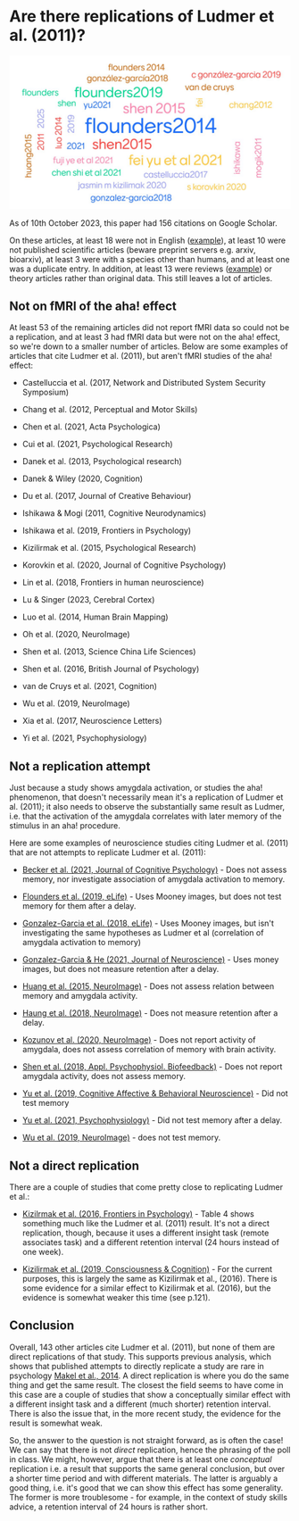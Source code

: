 # Are there replications of Ludmer et al. (2011)?

![word cloud](ludmer.png)

As of 10th October 2023, this paper had 156 citations on Google Scholar.

On these articles, at least 18 were not in English ([example](https://journal.psych.ac.cn/xlxb/CN/10.3724/SP.J.1041.2021.00837)), at least 10 were not published scientific articles (beware preprint servers e.g. arxiv, bioarxiv), at least 3 were with a species other than humans, and at least one was a duplicate entry. In addition, at least 13 were reviews ([example](https://www.ncbi.nlm.nih.gov/pmc/articles/PMC3574774/)) or theory articles rather than original data. This still leaves a lot of articles.

## Not on fMRI of the aha! effect

At least 53 of the remaining articles did not report fMRI data so could not be a replication, and at least 3 had fMRI data but were not on the aha! effect, so we're down to a smaller number of articles. Below are some examples of articles that cite Ludmer et al. (2011), but aren't fMRI studies of the aha! effect:

- Castelluccia et al. (2017, Network and Distributed System Security Symposium)

- Chang et al. (2012, Perceptual and Motor Skills)

- Chen et al. (2021, Acta Psychologica)

- Cui et al. (2021, Psychological Research)

- Danek et al. (2013, Psychological research)

- Danek & Wiley (2020, Cognition)

- Du et al. (2017, Journal of Creative Behaviour)

- Ishikawa & Mogi (2011, Cognitive Neurodynamics)

- Ishikawa et al. (2019, Frontiers in Psychology) 

- Kizilirmak et al. (2015, Psychological Research)

- Korovkin et al. (2020, Journal of Cognitive Psychology)

- Lin et al. (2018, Frontiers in human neuroscience)

- Lu & Singer (2023, Cerebral Cortex)

- Luo et al. (2014, Human Brain Mapping)

- Oh et al. (2020, NeuroImage)

- Shen et al. (2013, Science China Life Sciences)

- Shen et al. (2016, British Journal of Psychology)

- van de Cruys et al. (2021, Cognition)

- Wu et al. (2019, NeuroImage)

- Xia et al. (2017, Neuroscience Letters)

- Yi et al. (2021, Psychophysiology) 

## Not a replication attempt

Just because a study shows amygdala activation, or studies the aha! phenomenon, that doesn't necessarily mean it's a replication of Ludmer et al. (2011); it also needs to observe the substantially same result as Ludmer, i.e. that the activation of the amygdala correlates with later memory of the stimulus in an aha! procedure. 

Here are some examples of neuroscience studies citing Ludmer et al. (2011) that are not attempts to replicate Ludmer et al. (2011):

- [Becker et al. (2021, Journal of Cognitive Psychology)](https://www.researchgate.net/profile/Maxi-Becker/publication/343497974_Verbal_insight_revisited_-_Dissociable_neurocognitive_processes_underlying_solutions_accompanied_by_an_AHA_experience_with_and_without_prior_restructuring/links/5f312b1592851cd302ebff87/Verbal-insight-revisited-Dissociable-neurocognitive-processes-underlying-solutions-accompanied-by-an-AHA-experience-with-and-without-prior-restructuring.pdf) - Does not assess memory, nor investigate association of amygdala activation to memory.

- [Flounders et al. (2019, eLife)](https://elifesciences.org/articles/41861.pdf) - Uses Mooney images, but does not test memory for them after a delay. 

- [Gonzalez-Garcia et al. (2018, eLife)](https://elifesciences.org/articles/36068.pdf) - Uses Mooney images, but isn't investigating the same hypotheses as Ludmer et al (correlation of amygdala activation to memory)

- [Gonzalez-Garcia & He (2021, Journal of Neuroscience)](https://www.jneurosci.org/content/jneuro/41/1/167.full.pdf) - Uses money images, but does not measure retention after a delay.

- [Huang et al. (2015, NeuroImage)](http://39.105.135.139/media/files/30.pdf) - Does not assess relation between memory and amygdala activity.

- [Haung et al. (2018, NeuroImage)](http://39.105.135.139/media/files/47.pdf) - Does not measure retention after a delay.

- [Kozunov et al. (2020, NeuroImage)](https://www.ncbi.nlm.nih.gov/pmc/articles/PMC7762843/pdf/main.pdf) - Does not report activity of amygdala, does not assess correlation of memory with brain activity. 

- [Shen et al. (2018, Appl. Psychophysiol. Biofeedback)](http://39.105.135.139/media/files/49.pdf) - Does not report amygdala activity, does not assess memory.

- [Yu et al. (2019, Cognitive Affective & Behavioral Neuroscience)](https://link.springer.com/article/10.3758/s13415-019-00702-6) - Did not test memory

- [Yu et al. (2021, Psychophysiology)](https://onlinelibrary.wiley.com/doi/abs/10.1111/psyp.13886?casa_token=t6vvyc2TFtEAAAAA:ePccXYPejXnA5tfId1d1JjAfc_UGhUYni004LHtVYbPd1zFuLLNhT5xg35pT7TZv7BHCfXkj9P3ygJg) - Did not test memory after a delay.

- [Wu et al. (2019, NeuroImage)](https://www.sciencedirect.com/science/article/pii/S1053811919305580) - does not test memory.

## Not a direct replication

There are a couple of studies that come pretty close to replicating Ludmer et al.:

- [Kizilrmak et al. (2016, Frontiers in Psychology)](https://www.frontiersin.org/articles/10.3389/fpsyg.2016.01693/full) - Table 4 shows something much like the Ludmer et al. (2011) result. It's not a direct replication, though, because it uses a different insight task (remote associates task) and a different retention interval (24 hours instead of one week).

- [Kizilirmak et al. (2019, Consciousness & Cognition)](https://reader.elsevier.com/reader/sd/pii/S105381001830566X?token=EF434E82863D4EEC007C609DB2C87EFB3B282F3718568C5B78B1C6CAE2465B4135C5FD80CA9ABD175525FD5232E683C1&originRegion=eu-west-1&originCreation=20211006091820) - For the current purposes, this is largely the same as Kizilirmak et al., (2016). There is some evidence for a similar effect to Kizilirmak et al. (2016), but the evidence is somewhat weaker this time (see p.121). 

## Conclusion

Overall, 143 other articles cite Ludmer et al. (2011), but none of them are direct replications of that study. This supports previous analysis, which shows that published attempts to directly replicate a study are rare in psychology [Makel et al., 2014](https://www.researchgate.net/profile/Matthew-Makel/publication/258180081_Replications_in_Psychology_Research_How_Often_Do_They_Really_Occur/links/00b49534d1bb6e6fe5000000/Replications-in-Psychology-Research-How-Often-Do-They-Really-Occur.pdf).  A direct replication is where you do the same thing and get the same result. The closest the field seems to have come in this case are a couple of studies that show a conceptually similar effect with a different insight task and a different (much shorter) retention interval. There is also the issue that, in the more recent study, the evidence for the result is somewhat weak. 

So, the answer to the question is not straight forward, as is often the case! We can say that there is not _direct_ replication, hence the phrasing of the poll in class. We might, however, argue that there is at least one _conceptual_ replication i.e. a result that supports the same general conclusion, but over a shorter time period and with different materials. The latter is arguably a good thing, i.e. it's good that we can show this effect has some generality. The former is more troublesome - for example, in the context of study skills advice, a retention interval of 24 hours is rather short. 

